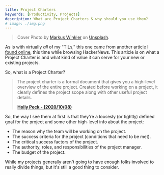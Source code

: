 ```yaml
---
title: Project Charters
keywords: [Productivity, Projects]
description: What are Project Charters & why should you use them?
# image: ./img.png
---
```


> Cover Photo by <a href="https://unsplash.com/@markuswinkler?utm_source=unsplash&utm_medium=referral&utm_content=creditCopyText">Markus Winkler</a> on <a href="https://unsplash.com/s/photos/itinerary?utm_source=unsplash&utm_medium=referral&utm_content=creditCopyText">Unsplash</a>.

As is with virtually _all_ of my "TILs," this one came from another [article I found online][0], this time while browsing HackerNews. This article is on what a Project Charter is and what kind of value it can serve for your new or existing projects.

So, what is a Project Charter?

> The project charter is a formal document that gives you a high-level overview of the entire project. Created before working on a project, it clearly defines the project scope along with other useful project details.
>
> [**Holly Peck - (2020/10/08)**][1]

So, the way I see them at first is that they're a loosesly (or tightly) defined goal for the project and some other high-level info about the project:

- The reason why the team will be working on the project.
- The success criteria for the project (conditions that need to be met).
- The critical success factors of the project.
- The authority, roles, and responsibilities of the project manager.
- The budget of the project.

While my projects generally aren't going to have enough folks involved to really divide things, but it's still a good thing to consider.

[0]: https://clickup.com/blog/project-charter-template/
[1]: https://clickup.com/blog/project-charter-template/#:~:text=The%20project%20charter%20is%20a%20formal%20document%20that%20gives%20you%20a%20high-level%20overview%20of%20the%20entire%20project.%20Created%20before%20working%20on%20a%20project%2C%20it%20clearly%20defines%20the%20project%20scope%20along%20with%20other%20useful%20project%20details.
